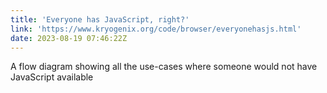 ```yaml
---
title: 'Everyone has JavaScript, right?'
link: 'https://www.kryogenix.org/code/browser/everyonehasjs.html'
date: 2023-08-19 07:46:22Z
---
```


A flow diagram showing all the use-cases where someone would not have JavaScript available
